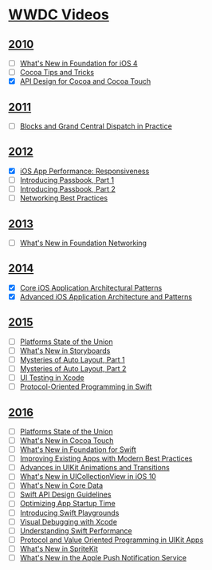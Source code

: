 # [WWDC Videos](https://developer.apple.com/videos/)

## [2010](https://developer.apple.com/videos/archive/)
  - [ ] [What's New in Foundation for iOS 4](https://developer.apple.com/devcenter/download.action?path=/videos/wwdc_2010__sd/session_102__whats_new_in_foundation_for_ios_4.mov)
  - [ ] [Cocoa Tips and Tricks](https://developer.apple.com/devcenter/download.action?path=/videos/wwdc_2010__sd/session_107__cocoa_tips_and_tricks.mov)  
  - [x] [API Design for Cocoa and Cocoa Touch](https://developer.apple.com/devcenter/download.action?path=/videos/wwdc_2010__sd/session_138__api_design_for_cocoa_and_cocoa_touch.mov)

## [2011](https://developer.apple.com/videos/archive/)
  - [ ] [Blocks and Grand Central Dispatch in Practice](https://developer.apple.com/videos/play/wwdc2011/308/)
  
## [2012](https://developer.apple.com/videos/wwdc2012/)
  - [x] [iOS App Performance: Responsiveness](https://developer.apple.com/videos/play/wwdc2012/235/)
  - [ ] [Introducing Passbook, Part 1](https://developer.apple.com/videos/play/wwdc2012/301/)
  - [ ] [Introducing Passbook, Part 2](https://developer.apple.com/videos/play/wwdc2012/309/)
  - [ ] [Networking Best Practices](https://developer.apple.com/videos/play/wwdc2012-706/)

## [2013](https://developer.apple.com/videos/wwdc2013/)
  - [ ] [What's New in Foundation Networking](https://developer.apple.com/videos/play/wwdc2013/705/)

## [2014](https://developer.apple.com/videos/wwdc2014)
  - [x] [Core iOS Application Architectural Patterns](https://developer.apple.com/videos/play/wwdc2014/224/)
  - [x] [Advanced iOS Application Architecture and Patterns](https://developer.apple.com/videos/play/wwdc2014/229/)

## [2015](https://developer.apple.com/videos/wwdc2015/)
  - [ ] [Platforms State of the Union](https://developer.apple.com/videos/play/wwdc2015/102/)
  - [ ] [What's New in Storyboards](https://developer.apple.com/videos/play/wwdc2015/215/)
  - [ ] [Mysteries of Auto Layout, Part 1](https://developer.apple.com/videos/play/wwdc2015/218/)
  - [ ] [Mysteries of Auto Layout, Part 2](https://developer.apple.com/videos/play/wwdc2015/219/)
  - [ ] [UI Testing in Xcode](https://developer.apple.com/videos/play/wwdc2015/406/)
  - [ ] [Protocol-Oriented Programming in Swift](https://developer.apple.com/videos/play/wwdc2015/408/)

## [2016](https://developer.apple.com/videos/wwdc2016/)
  - [ ] [Platforms State of the Union](https://developer.apple.com/videos/play/wwdc2016/102/)
  - [ ] [What's New in Cocoa Touch](https://developer.apple.com/videos/play/wwdc2016/205/)
  - [ ] [What's New in Foundation for Swift](https://developer.apple.com/videos/play/wwdc2016/207/)
  - [ ] [Improving Existing Apps with Modern Best Practices](https://developer.apple.com/videos/play/wwdc2016/213/)
  - [ ] [Advances in UIKit Animations and Transitions](https://developer.apple.com/videos/play/wwdc2016/216/)
  - [ ] [What's New in UICollectionView in iOS 10](https://developer.apple.com/videos/play/wwdc2016/219/)
  - [ ] [What's New in Core Data](https://developer.apple.com/videos/play/wwdc2016/242/)
  - [ ] [Swift API Design Guidelines](https://developer.apple.com/videos/play/wwdc2016/403/)
  - [ ] [Optimizing App Startup Time](https://developer.apple.com/videos/play/wwdc2016/406/)
  - [ ] [Introducing Swift Playgrounds](https://developer.apple.com/videos/play/wwdc2016/408/)
  - [ ] [Visual Debugging with Xcode](https://developer.apple.com/videos/play/wwdc2016/410/)
  - [ ] [Understanding Swift Performance](https://developer.apple.com/videos/play/wwdc2016/416/)
  - [ ] [Protocol and Value Oriented Programming in UIKit Apps](https://developer.apple.com/videos/play/wwdc2016/419/)
  - [ ] [What's New in SpriteKit](https://developer.apple.com/videos/play/wwdc2016/610/)
  - [ ] [What's New in the Apple Push Notification Service](https://developer.apple.com/videos/play/wwdc2016/724/)
